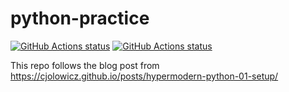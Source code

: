# python-practice

<p align="left">
  <a href="https://github.com/tmnhat2001/python-practice/actions?workflow=Tests"><img alt="GitHub Actions status" src="https://github.com/tmnhat2001/python-practice/workflows/Tests/badge.svg"></a>
  <a href="https://codecov.io/gh/tmnhat2001/python-practice"><img alt="GitHub Actions status" src="https://codecov.io/gh/tmnhat2001/python-practice/branch/main/graph/badge.svg"></a>
</p>

This repo follows the blog post from https://cjolowicz.github.io/posts/hypermodern-python-01-setup/
